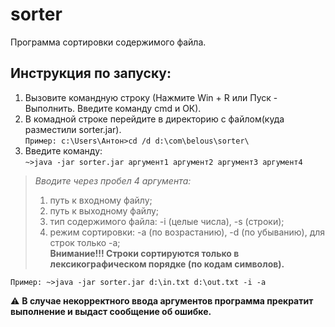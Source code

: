 # sorter
Программа сортировки содержимого файла.

Инструкция по запуску:
----------------------
1. Вызовите командную строку (Нажмите Win + R или Пуск - Выполнить. Введите команду cmd и ОК). 
2. В комадной строке перейдите в директорию с файлом(куда разместили sorter.jar).  
`Пример: c:\Users\Антон>cd /d d:\com\belous\sorter\`
3. Введите команду:  
`~>java -jar sorter.jar аргумент1 аргумент2 аргумент3 аргумент4`

>*Вводите через пробел 4 аргумента:*  
>1. путь к входному файлу;
>2. путь к выходному файлу;
>3. тип содержимого файла: -i (целые числа), -s (строки);
>4. режим сортировки: -а (по возрастанию), -d (по убыванию), для строк только -a;  
>**Внимание!!! Строки сортируются только в лексикографическом порядке (по кодам символов).**

`Пример:
~>java -jar sorter.jar d:\in.txt d:\out.txt -i -a`

⚠️ **В случае некорректного ввода аргументов программа прекратит выполнение и выдаст
сообщение об ошибке.**
